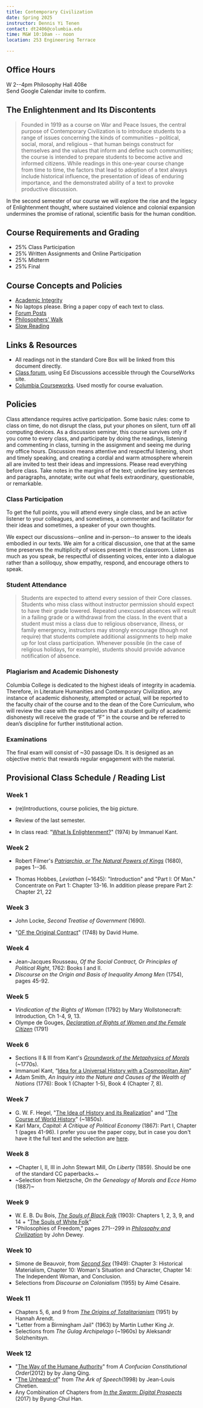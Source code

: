 ```yaml
---
title: Contemporary Civilization
date: Spring 2025
instructor: Dennis Yi Tenen
contact: dt2406@columbia.edu
time: M&W 10:10am -- noon
location: 253 Engineering Terrace

---
```


## Office Hours
W 2--4pm Philosophy Hall 408e  
Send Google Calendar invite to confirm.

## The Enlightenment and Its Discontents

> Founded in 1919 as a course on War and Peace Issues, the central purpose of
> Contemporary Civilization is to introduce students to a range of issues
> concerning the kinds of communities – political, social, moral, and
> religious – that human beings construct for themselves and the values that
> inform and define such communities; the course is intended to prepare
> students to become active and informed citizens. While readings in this
> one-year course change from time to time, the factors that lead to adoption
> of a text always include historical influence, the presentation of ideas of
> enduring importance, and the demonstrated ability of a text to provoke
> productive discussion.

In the second semester of our course we will explore the rise and the legacy
of Enlightenment thought, where sustained violence and colonial expansion
undermines the promise of rational, scientific basis for the human condition.

## Course Requirements and Grading

* 25% Class Participation  
* 25% Written Assignments and Online Participation  
* 25% Midterm  
* 25% Final  

## Course Concepts and Policies

* [Academic Integrity](https://github.com/denten-courses/teaching-concepts/blob/master/academic-integrity.md)
* No laptops please. Bring a paper copy of each text to class. 
* [Forum Posts](https://github.com/denten-courses/teaching-concepts/blob/master/forum-posts.md)
* [Philosophers' Walk](https://github.com/denten-courses/teaching-concepts/blob/master/philosophers-walk.md)
* [Slow Reading](https://github.com/denten-courses/teaching-concepts/blob/master/slow-reading.md)

## Links & Resources

* All readings not in the standard Core Box will be linked from this document
directly.
* [Class forum](https://edstem.org/us/courses/14056/discussion/), using Ed Discussions
accessible through the CourseWorks site.
* [Columbia
Courseworks](https://courseworks2.columbia.edu/courses/83147).
Used mostly for course evaluation.

## Policies

Class attendance requires active participation. Some basic rules: come to class on time,
do not disrupt the class, put your phones on silent, turn off all computing devices. As a
discussion seminar, this course survives only if you come to every class, and participate
by doing the readings, listening and commenting in class, turning in the assignment and
seeing me during my office hours. Discussion means attentive and respectful listening,
short and timely speaking, and creating a cordial and warm atmosphere wherein all are
invited to test their ideas and impressions. Please read everything before class. Take
notes in the margins of the text; underline key sentences and paragraphs, annotate; write
out what feels extraordinary, questionable, or remarkable.

### Class Participation

To get the full points, you will attend every single class, and be an active listener to your
colleagues, and sometimes, a commenter and facilitator for their ideas and sometimes, a speaker
of your own thoughts.

We expect our discussions--online and in-person--to answer to the ideals embodied in our texts.
We aim for a critical discussion, one that at the same time preserves the multiplicity of
voices present in the classroom. Listen as much as you speak, be respectful of dissenting
voices, enter into a dialogue rather than a soliloquy, show empathy, respond, and encourage
others to speak.

### Student Attendance

> Students are expected to attend every session of their Core classes. Students
who miss class without instructor permission should expect to have their grade lowered.
Repeated unexcused absences will result in a failing grade or a withdrawal from the class.
In the event that a student must miss a class due to religious observance, illness, or
family emergency, instructors may strongly encourage (though not require) that students
complete additional assignments to help make up for lost class participation. Whenever
possible (in the case of religious holidays, for example), students should provide advance
notification of absence.

### Plagiarism and Academic Dishonesty

Columbia College is dedicated to the highest ideals of integrity in academia.  Therefore,
in Literature Humanities and Contemporary Civilization, any instance of academic
dishonesty, attempted or actual, will be reported to the faculty chair of the course and
to the dean of the Core Curriculum, who will review the case with the expectation that a
student guilty of academic dishonesty will receive the grade of “F” in the course and be
referred to dean’s discipline for further institutional action.

### Examinations

The final exam will consist of ~30 passage IDs. It is designed as an objective
metric that rewards regular engagement with the material.

## Provisional Class Schedule / Reading List

### Week 1

- (re)Introductions, course policies, the big picture.
- Review of the last semester.
- In class read: "[What Is Enlightenment?][01]" (1974) by Immanuel Kant.

  [01]: https://www.nypl.org/sites/default/files/kant_whatisenlightenment.pdf

### Week 2

- Robert Filmer's [*Patriarchia, or The Natural Powers of Kings*][02] (1680), pages 1--36.
- Thomas Hobbes, *Leviathan* (~1645): "Introduction" and "Part I: Of Man." Concentrate on Part 1: Chapter 13-16. In addition please prepare Part 2: Chapter 21, 22

  [02]: https://drive.google.com/file/d/148Fe7NtS_4aip_HtdVzeU86kiR46NE-U/view?usp=sharing

  

### Week 3

- John Locke, *Second Treatise of Government* (1690). 
- "[OF the Original Contract][31]" (1748) by David Hume.

  [31]: https://drive.google.com/file/d/1jOsxSeDASSdA7-DPJ5czS9VcGB2_tWwg/view?usp=sharing

### Week 4

- Jean-Jacques Rousseau, *Of the Social Contract, Or Principles of Political Right*, 1762:
  Books I and II.
- *Discourse on the Origin and Basis of Inequality Among Men* (1754), pages 45-92.

### Week 5

- *Vindication of the Rights of Woman* (1792) by Mary Wollstonecraft: Introduction, Ch 1-4, 9, 13.
- Olympe de Gouges, [*Declaration of Rights of Women and the Female Citizen*][602] (1791)

[402]:https://archive.org/download/historicalmoralv00woll/historicalmoralv00woll.pdf
[401]: https://oll.libertyfund.org/sources/1327-facsimile-pdf-burke-select-works-of-edmund-burke-vol-2/download
[402]: https://courseworks2.columbia.edu/courses/143944/files?preview=13538172

### Week 6

  - Sections II & III from Kant's [*Groundwork of the Metaphysics of Morals*][61] (~1770s).
  - Immanuel Kant, “[Idea for a Universal History with a Cosmopolitan Aim][62]”
  - Adam Smith, *An Inquiry into the Nature and Causes of the Wealth of Nations* (1776): Book 1
  (Chapter 1-5), Book 4 (Chapter 7, 8).

[61]: https://courseworks2.columbia.edu/courses/189092/files?preview=20086726
[62]: https://courseworks2.columbia.edu/courses/189092/files?preview=20086595

### Week 7

 - G. W. F. Hegel, "[The Idea of History and its
  Realization](https://www.marxists.org/reference/archive/hegel/works/hi/introduction.htm)"
  and "[The Course of World
  History](https://www.marxists.org/reference/archive/hegel/works/hi/introduction.htm)" (~1850s).
- Karl Marx, *Capital: A Critique of Political Economy* (1867): Part I, Chapter 1 (pages
  41-96). I prefer you use the paper copy, but in case you don't have it the full text and the
selection are [here][81].

[81]: https://drive.google.com/drive/folders/1h0SPClwWiPkzu1OXOP4UwnlroW6_TAP9?usp=sharing
[82]: https://archive.org/download/in.ernet.dli.2015.233884/2015.233884.The-Division_text.pdf
[83]: https://courseworks2.columbia.edu/courses/93768/files?preview=7549650
[84]: https://courseworks2.columbia.edu/courses/93768/files?preview=7574209

[261]: http://www.inp.uw.edu.pl/mdsie/Political_Thought/Kant%20-%20groundwork%20for%20the%20metaphysics%20of%20morals%20with%20essays.pdf
[262]: https://courseworks2.columbia.edu/courses/93768/files?preview=7158131
[602]: https://www-jstor-org.ezproxy.cul.columbia.edu/stable/j.ctt19b9jvh.24?seq=1#metadata_info_tab_contents
    
### Week 8

  - ~Chapter I, II, III in John Stewart Mill, *On Liberty* (1859). Should be one of the
  standard CC paperbacks.~
  - ~Selection from Nietzsche, *On the Genealogy of Morals and Ecce Homo* (1887)~

[701]: https://doi-org.ezproxy.cul.columbia.edu/10.1017/CBO9781139149785
[702]: http://oll.libertyfund.org/titles/mill-the-collected-works-of-john-stuart-mill-volume-xxx-writings-on-india
[703]: https://www.marxists.org/reference/archive/kropotkin-peter/1902/mutual-aid/ch07.htm
[704]: https://courseworks2.columbia.edu/courses/93768/files?preview=7478777
[705]: https://oll.libertyfund.org/title/bentham-an-introduction-to-the-principles-of-morals-and-legislation

### Week 9

- W. E. B. Du Bois, [*The Souls of Black Folk*][902] (1903): Chapters 1, 2, 3, 9, and 14 + "[The
Souls of White Folk][905]"
- "Philosophies of Freedom," pages 271--299 in [*Philosophy and Civilization*][906] by
  John Dewey.

[91]: https://archive.org/download/mindofprimitivem031738mbp/mindofprimitivem031738mbp.pdf
[902]: https://archive.org/download/cu31924024920492/cu31924024920492.pdf
[93]: https://courseworks2.columbia.edu/courses/122416/files 
[94]: https://archive.org/download/in.ernet.dli.2015.190550/2015.190550.The-Public-And-Its-Problemms_text.pdf
[905]: https://www.google.com/url?sa=t&rct=j&q=&esrc=s&source=web&cd=&ved=2ahUKEwjai7en9OfvAhU1MlkFHVHRBk8QFjAAegQIAxAD&url=http%3A%2F%2Fwww.loa.org%2Fimages%2Fpdf%2FDu_Bois_White_Folk.pdf&usg=AOvVaw2Eq4esYzDBZHazJ6gr07eQ
[906]: https://courseworks2.columbia.edu/courses/189092/files?preview=20402796

### Week 10

- Simone de Beauvoir, from [*Second Sex*][1104] (1949): Chapter 3: Historical Materialism,
Chapter 10: Woman's Situation and Character, Chapter 14: The Independent Woman, and Conclusion.
- Selections from *Discourse on Colonialism* (1955) by Aimé Césaire.

[1101]: https://archive.org/download/nationalism00tagorich/nationalism00tagorich_bw.pdf
[1102]: https://courseworks2.columbia.edu/files/7692254/download?download_frd=1
[1103]: https://courseworks2.columbia.edu/files/7691393/download?download_frd=1
[1104]: https://courseworks2.columbia.edu/courses/122416/files?preview=10924286
[1105]: https://courseworks2.columbia.edu/courses/189092/files

### Week 11

- Chapters 5, 6, and 9 from [*The Origins of Totalitarianism*][1201] (1951) by Hannah Arendt.
- "Letter from a Birmingham Jail" (1963) by Martin Luther King Jr.
- Selections from *The Gulag Archipelago* (~1960s) by Aleksandr Solzhenitsyn.

[1201]: https://courseworks2.columbia.edu/courses/189092/files?preview=20547285
[1202]: https://courseworks2.columbia.edu/courses/189092/files?preview=20547284
[1203]: https://courseworks2.columbia.edu/courses/93768/files?preview=7691600
[1204xx]: https://courseworks2.columbia.edu/courses/189092/files?preview=20617212

### Week 12

- "[The Way of the Humane Authority][1302]" from _A Confucian Constitutional Order_(2012) by by Jiang Qing.
- "[The Unheard-of][1303]" from _The Ark of Speech_(1998) by Jean-Louis Chretien.
- Any Combination of Chapters from [*In the Swarm: Digital Prospects*][1301] (2017) by Byung-Chul Han.
  

[1301]: https://courseworks2.columbia.edu/courses/189092/files?preview=20636457
[1302]: https://courseworks2.columbia.edu/courses/189092/files?preview=20636996
[1303]: https://courseworks2.columbia.edu/courses/189092/files?preview=20637149

